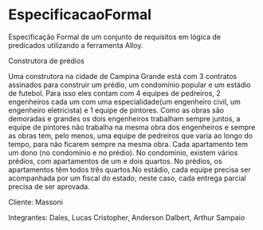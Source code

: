 ﻿# EspecificacaoFormal
Especificação Formal de um conjunto de requisitos em lógica de predicados utilizando a ferramenta Alloy.

Construtora de prédios

Uma construtora na cidade de Campina Grande está com 3 contratos assinados para construir um prédio, um condomínio popular e um estádio de futebol. Para isso eles contam com 4 equipes de pedreiros, 2 engenheiros cada um com uma especialidade(um engenheiro civil, um engenheiro eletricista) e 1 equipe de pintores. Como as obras são demoradas e grandes os dois engenheiros trabalham sempre juntos, a equipe de pintores não trabalha na mesma obra dos engenheiros e sempre as obras tem, pelo menos, uma equipe de pedreiros que varia ao longo do tempo, para não ficarem sempre na mesma obra. Cada apartamento tem um dono (no condomínio e no prédio). No condomínio, existem vários prédios, com apartamentos de um e dois quartos. No prédios, os apartamentos têm todos três quartos.No estádio, cada equipe precisa ser acompanhada por um fiscal do estado; neste caso, cada entrega parcial precisa de ser aprovada.

Cliente: Massoni

Integrantes: Dales, Lucas Cristopher, Anderson Dalbert, Arthur Sampaio